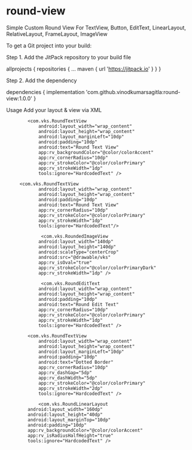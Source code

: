 # round-view
Simple Custom Round View For TextView, Button, EditText, LinearLayout, RelativeLayout, FrameLayout, ImageView 

To get a Git project into your build:

Step 1. Add the JitPack repository to your build file


allprojects {
		repositories {
			...
			maven { url 'https://jitpack.io' }
		}
	}
  
  Step 2. Add the dependency
  
  
  dependencies {
	        implementation 'com.github.vinodkumarsagitla:round-view:1.0.0'
	}
 
 
Usage
Add your layout & view via XML



 

            <com.vks.RoundTextView
                android:layout_width="wrap_content"
                android:layout_height="wrap_content"
                android:layout_marginLeft="10dp"
                android:padding="10dp"
                android:text="Round Text View"
                app:rv_backgroundColor="@color/colorAccent"
                app:rv_cornerRadius="10dp"
                app:rv_strokeColor="@color/colorPrimary"
                app:rv_strokeWidth="1dp"
                tools:ignore="HardcodedText" />
		
		 <com.vks.RoundTextView
                android:layout_width="wrap_content"
                android:layout_height="wrap_content"
                android:padding="10dp"
                android:text="Round Text View"
                app:rv_cornerRadius="10dp"
                app:rv_strokeColor="@color/colorPrimary"
                app:rv_strokeWidth="1dp"
                tools:ignore="HardcodedText"/>
                
                 <com.vks.RoundedImageView
                android:layout_width="140dp"
                android:layout_height="140dp"
                android:scaleType="centerCrop"
                android:src="@drawable/vks"
                app:rv_isOval="true"
                app:rv_strokeColor="@color/colorPrimaryDark"
                app:rv_strokeWidth="1dp" />
                
                 <com.vks.RoundEditText
                android:layout_width="wrap_content"
                android:layout_height="wrap_content"
                android:padding="10dp"
                android:text="Round Edit Text"
                app:rv_cornerRadius="10dp"
                app:rv_strokeColor="@color/colorPrimary"
                app:rv_strokeWidth="1dp"
                tools:ignore="HardcodedText" />

            <com.vks.RoundTextView
                android:layout_width="wrap_content"
                android:layout_height="wrap_content"
                android:layout_marginLeft="10dp"
                android:padding="10dp"
                android:text="Dotted Border"
                app:rv_cornerRadius="10dp"
                app:rv_dashGap="5dp"
                app:rv_dashWidth="5dp"
                app:rv_strokeColor="@color/colorPrimary"
                app:rv_strokeWidth="2dp"
                tools:ignore="HardcodedText" />
                
                <com.vks.RoundLinearLayout
            android:layout_width="160dp"
            android:layout_height="40dp"
            android:layout_marginTop="10dp"
            android:padding="10dp"
            app:rv_backgroundColor="@color/colorAccent"
            app:rv_isRadiusHalfHeight="true"
            tools:ignore="HardcodedText" />
            
